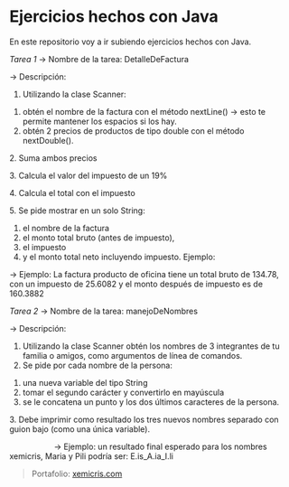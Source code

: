 # Ejercicios hechos con Java
  En este repositorio voy a ir subiendo ejercicios hechos con Java.

  *Tarea 1* -> Nombre de la tarea: DetalleDeFactura

-> Descripción:

1. Utilizando la clase Scanner:
1) obtén el nombre de la factura con el método nextLine() -> esto te permite mantener los espacios si los hay.
1) obtén 2 precios de productos de tipo double con el método nextDouble().

2\. Suma ambos precios

3\. Calcula el valor del impuesto de un 19%

4\. Calcula el total con el impuesto

5\. Se pide mostrar en un solo String:

1) el nombre de la factura
1) el monto total bruto (antes de impuesto),
1) el impuesto
1) y el monto total neto incluyendo impuesto. Ejemplo:

-> Ejemplo: La factura producto de oficina tiene un total bruto de 134.78, con un impuesto de 25.6082 y el monto después de impuesto es de 160.3882


*Tarea 2* -> Nombre de la tarea: manejoDeNombres

-> Descripción:

1. Utilizando la clase Scanner obtén los nombres de 3 integrantes de tu familia o amigos, como argumentos de línea de comandos.
1. Se pide por cada nombre de la persona:
1) una nueva variable del tipo String
1) tomar el segundo carácter y convertirlo en mayúscula
1) se le concatena un punto y los dos últimos caracteres de la persona.

3\. Debe imprimir como resultado los tres nuevos nombres separado con guion bajo (como una única variable).

`			`-> Ejemplo: un resultado final esperado para los nombres xemicris, Maria y Pili podría ser: E.is\_A.ia\_I.li

> Portafolio: [xemicris.com](https://xemicris.com)
